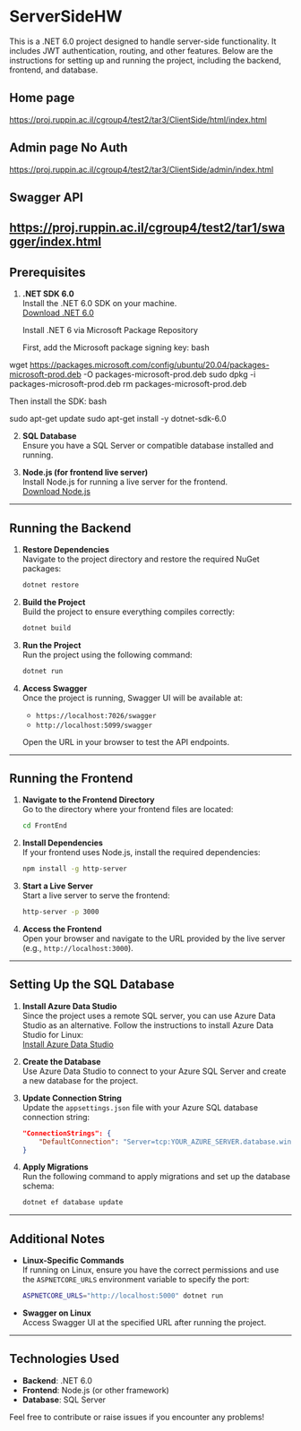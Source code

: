 # ServerSideHW

This is a .NET 6.0 project designed to handle server-side functionality. It includes JWT authentication, routing, and other features. Below are the instructions for setting up and running the project, including the backend, frontend, and database.


## Home page
https://proj.ruppin.ac.il/cgroup4/test2/tar3/ClientSide/html/index.html

## Admin page No Auth 
https://proj.ruppin.ac.il/cgroup4/test2/tar3/ClientSide/admin/index.html

## Swagger API
https://proj.ruppin.ac.il/cgroup4/test2/tar1/swagger/index.html
---

## Prerequisites

1. **.NET SDK 6.0**  
   Install the .NET 6.0 SDK on your machine.  
   [Download .NET 6.0](https://dotnet.microsoft.com/download/dotnet/6.0)

   Install .NET 6 via Microsoft Package Repository

   First, add the Microsoft package signing key:
   bash

wget <https://packages.microsoft.com/config/ubuntu/20.04/packages-microsoft-prod.deb> -O packages-microsoft-prod.deb
sudo dpkg -i packages-microsoft-prod.deb
rm packages-microsoft-prod.deb

Then install the SDK:
bash

sudo apt-get update
sudo apt-get install -y dotnet-sdk-6.0

2. **SQL Database**  
   Ensure you have a SQL Server or compatible database installed and running.

3. **Node.js (for frontend live server)**  
   Install Node.js for running a live server for the frontend.  
   [Download Node.js](https://nodejs.org/)

---

## Running the Backend

1. **Restore Dependencies**  
   Navigate to the project directory and restore the required NuGet packages:

   ```bash
   dotnet restore
   ```

2. **Build the Project**  
   Build the project to ensure everything compiles correctly:

   ```bash
   dotnet build
   ```

3. **Run the Project**  
   Run the project using the following command:

   ```bash
   dotnet run
   ```

4. **Access Swagger**  
   Once the project is running, Swagger UI will be available at:

   - `https://localhost:7026/swagger`
   - `http://localhost:5099/swagger`

   Open the URL in your browser to test the API endpoints.

---

## Running the Frontend

1. **Navigate to the Frontend Directory**  
   Go to the directory where your frontend files are located:

   ```bash
   cd FrontEnd
   ```

2. **Install Dependencies**  
   If your frontend uses Node.js, install the required dependencies:

   ```bash
   npm install -g http-server
   ```

3. **Start a Live Server**  
   Start a live server to serve the frontend:

   ```bash
   http-server -p 3000
   ```

4. **Access the Frontend**  
   Open your browser and navigate to the URL provided by the live server (e.g., `http://localhost:3000`).

---

## Setting Up the SQL Database

1. **Install Azure Data Studio**  
   Since the project uses a remote SQL server, you can use Azure Data Studio as an alternative. Follow the instructions to install Azure Data Studio for Linux:  
   [Install Azure Data Studio](https://learn.microsoft.com/en-us/azure-data-studio/download-azure-data-studio?tabs=linux-install%2Cwin-user-install%2Cubuntu-install%2Clinux-uninstall%2Cubuntu-uninstall)

2. **Create the Database**  
   Use Azure Data Studio to connect to your Azure SQL Server and create a new database for the project.

3. **Update Connection String**  
   Update the `appsettings.json` file with your Azure SQL database connection string:

   ```json
   "ConnectionStrings": {
       "DefaultConnection": "Server=tcp:YOUR_AZURE_SERVER.database.windows.net,1433;Database=YOUR_DATABASE;User Id=YOUR_USER@YOUR_AZURE_SERVER;Password=YOUR_PASSWORD;"
   }
   ```

4. **Apply Migrations**  
   Run the following command to apply migrations and set up the database schema:

   ```bash
   dotnet ef database update
   ```

---

## Additional Notes

- **Linux-Specific Commands**  
   If running on Linux, ensure you have the correct permissions and use the `ASPNETCORE_URLS` environment variable to specify the port:

  ```bash
  ASPNETCORE_URLS="http://localhost:5000" dotnet run
  ```

- **Swagger on Linux**  
   Access Swagger UI at the specified URL after running the project.

---

## Technologies Used

- **Backend**: .NET 6.0
- **Frontend**: Node.js (or other framework)
- **Database**: SQL Server

Feel free to contribute or raise issues if you encounter any problems!

```

```

